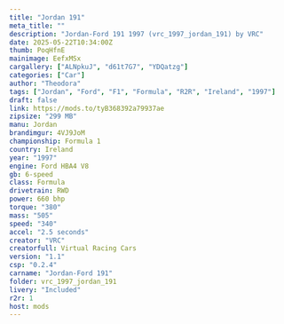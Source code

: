 ```yaml
---
title: "Jordan 191"
meta_title: ""
description: "Jordan-Ford 191 1997 (vrc_1997_jordan_191) by VRC"
date: 2025-05-22T10:34:00Z
thumb: PoqHfnE
mainimage: EefxMSx
cargallery: ["ALNpkuJ", "d61t7G7", "YDQatzg"]
categories: ["Car"]
author: "Theodora"
tags: ["Jordan", "Ford", "F1", "Formula", "R2R", "Ireland", "1997"]
draft: false
link: https://mods.to/tyB368392a79937ae
zipsize: "299 MB"
manu: Jordan
brandimgur: 4VJ9JoM
championship: Formula 1
country: Ireland
year: "1997"
engine: Ford HBA4 V8
gb: 6-speed
class: Formula
drivetrain: RWD
power: 660 bhp 
torque: "380"
mass: "505"
speed: "340"
accel: "2.5 seconds"
creator: "VRC"
creatorfull: Virtual Racing Cars
version: "1.1"
csp: "0.2.4"
carname: "Jordan-Ford 191"
folder: vrc_1997_jordan_191
livery: "Included"
r2r: 1
host: mods
---
```

